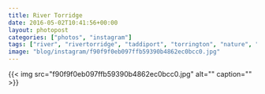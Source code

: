 ```yaml
---
title: River Torridge
date: 2016-05-02T10:41:56+00:00
layout: photopost
categories: ["photos", "instagram"]
tags: ["river", "rivertorridge", "taddiport", "torrington", "nature", "landscape", "water"]
image: "blog/instagram/f90f9f0eb097ffb59390b4862ec0bcc0.jpg"
---
```


{{< img src="f90f9f0eb097ffb59390b4862ec0bcc0.jpg" alt="" caption="" >}}



